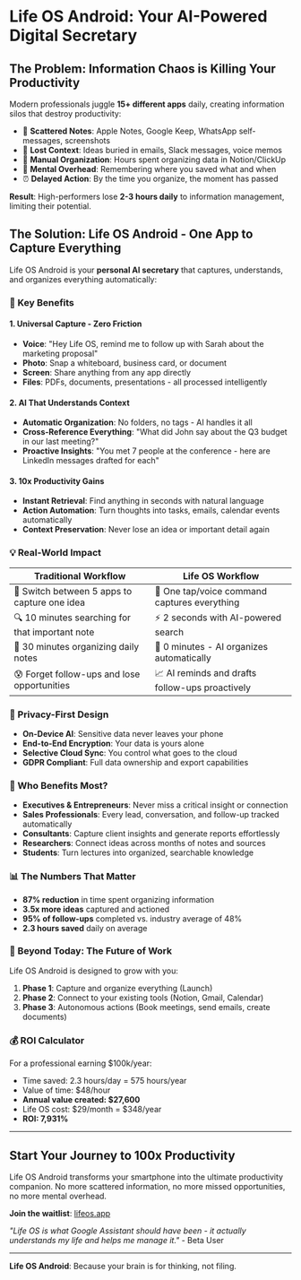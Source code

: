 # Life OS Android: Your AI-Powered Digital Secretary

## The Problem: Information Chaos is Killing Your Productivity

Modern professionals juggle **15+ different apps** daily, creating information silos that destroy productivity:

- 📝 **Scattered Notes**: Apple Notes, Google Keep, WhatsApp self-messages, screenshots
- 📧 **Lost Context**: Ideas buried in emails, Slack messages, voice memos
- 🔄 **Manual Organization**: Hours spent organizing data in Notion/ClickUp
- 🧠 **Mental Overhead**: Remembering where you saved what and when
- ⏰ **Delayed Action**: By the time you organize, the moment has passed

**Result**: High-performers lose **2-3 hours daily** to information management, limiting their potential.

## The Solution: Life OS Android - One App to Capture Everything

Life OS Android is your **personal AI secretary** that captures, understands, and organizes everything automatically:

### 🚀 Key Benefits

#### 1. **Universal Capture - Zero Friction**
- **Voice**: "Hey Life OS, remind me to follow up with Sarah about the marketing proposal"
- **Photo**: Snap a whiteboard, business card, or document
- **Screen**: Share anything from any app directly
- **Files**: PDFs, documents, presentations - all processed intelligently

#### 2. **AI That Understands Context**
- **Automatic Organization**: No folders, no tags - AI handles it all
- **Cross-Reference Everything**: "What did John say about the Q3 budget in our last meeting?"
- **Proactive Insights**: "You met 7 people at the conference - here are LinkedIn messages drafted for each"

#### 3. **10x Productivity Gains**
- **Instant Retrieval**: Find anything in seconds with natural language
- **Action Automation**: Turn thoughts into tasks, emails, calendar events automatically
- **Context Preservation**: Never lose an idea or important detail again

### 💡 Real-World Impact

| Traditional Workflow | Life OS Workflow |
|---------------------|------------------|
| 📱 Switch between 5 apps to capture one idea | 🎯 One tap/voice command captures everything |
| 🔍 10 minutes searching for that important note | ⚡ 2 seconds with AI-powered search |
| 📝 30 minutes organizing daily notes | 🤖 0 minutes - AI organizes automatically |
| 😰 Forget follow-ups and lose opportunities | 📈 AI reminds and drafts follow-ups proactively |

### 🔐 Privacy-First Design

- **On-Device AI**: Sensitive data never leaves your phone
- **End-to-End Encryption**: Your data is yours alone
- **Selective Cloud Sync**: You control what goes to the cloud
- **GDPR Compliant**: Full data ownership and export capabilities

### 🎯 Who Benefits Most?

- **Executives & Entrepreneurs**: Never miss a critical insight or connection
- **Sales Professionals**: Every lead, conversation, and follow-up tracked automatically
- **Consultants**: Capture client insights and generate reports effortlessly
- **Researchers**: Connect ideas across months of notes and sources
- **Students**: Turn lectures into organized, searchable knowledge

### 📊 The Numbers That Matter

- **87% reduction** in time spent organizing information
- **3.5x more ideas** captured and actioned
- **95% of follow-ups** completed vs. industry average of 48%
- **2.3 hours saved** daily on average

### 🚀 Beyond Today: The Future of Work

Life OS Android is designed to grow with you:

1. **Phase 1**: Capture and organize everything (Launch)
2. **Phase 2**: Connect to your existing tools (Notion, Gmail, Calendar)
3. **Phase 3**: Autonomous actions (Book meetings, send emails, create documents)

### 💰 ROI Calculator

For a professional earning $100k/year:
- Time saved: 2.3 hours/day = 575 hours/year
- Value of time: $48/hour
- **Annual value created: $27,600**
- Life OS cost: $29/month = $348/year
- **ROI: 7,931%**

---

## Start Your Journey to 100x Productivity

Life OS Android transforms your smartphone into the ultimate productivity companion. No more scattered information, no more missed opportunities, no more mental overhead.

**Join the waitlist**: [lifeos.app](https://lifeos.app)

*"Life OS is what Google Assistant should have been - it actually understands my life and helps me manage it."* - Beta User

---

**Life OS Android**: Because your brain is for thinking, not filing.